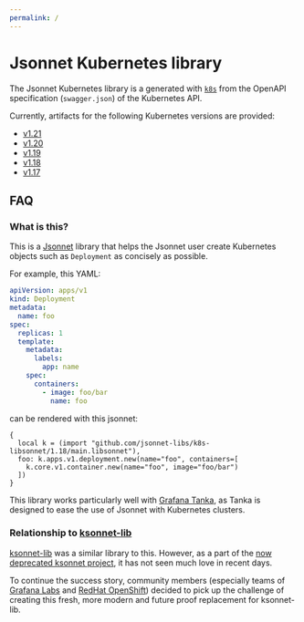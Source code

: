 ```yaml
---
permalink: /
---
```


# Jsonnet Kubernetes library

The Jsonnet Kubernetes library is a generated with
[`k8s`](https://github.com/jsonnet-libs/k8s) from the OpenAPI specification
(`swagger.json`) of the Kubernetes API.

Currently, artifacts for the following Kubernetes versions are provided:

- [v1.21](1.21/README.md)
- [v1.20](1.20/README.md)
- [v1.19](1.19/README.md)
- [v1.18](1.18/README.md)
- [v1.17](1.17/README.md)

## FAQ

### What is this?

This is a [Jsonnet](https://jsonnet.org) library that helps the Jsonnet user
create Kubernetes objects such as `Deployment` as concisely as possible.

For example, this YAML:

```yaml
apiVersion: apps/v1
kind: Deployment
metadata:
  name: foo
spec:
  replicas: 1
  template:
    metadata:
      labels:
        app: name
    spec:
      containers:
        - image: foo/bar
          name: foo
```

can be rendered with this jsonnet:

```jsonnet
{
  local k = (import "github.com/jsonnet-libs/k8s-libsonnet/1.18/main.libsonnet"),
  foo: k.apps.v1.deployment.new(name="foo", containers=[
    k.core.v1.container.new(name="foo", image="foo/bar")
  ])
}
```

This library works particularly well with [Grafana Tanka](https://tanka.dev), as Tanka is
designed to ease the use of Jsonnet with Kubernetes clusters.

### Relationship to [ksonnet-lib](https://github.com/ksonnet/ksonnet-lib)

[ksonnet-lib](https://github.com/ksonnet/ksonnet-lib) was a similar library to this. However,
as a part of the [now deprecated ksonnet project](https://github.com/ksonnet/ksonnet#ksonnet),
it has not seen much love in recent days.

To continue the success story, community members (especially teams of [Grafana
Labs](https://grafana.com) and [RedHat OpenShift](https://www.openshift.com/)) decided to
pick up the challenge of creating this fresh, more modern and future proof replacement for
ksonnet-lib.
